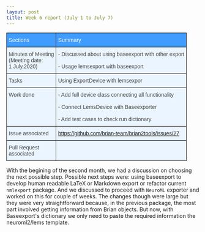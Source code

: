 ```yaml
---
layout: post
title: Week 6 report (July 1 to July 7)
---
```


<style type="text/css">
.tg  {border-collapse:collapse;border-color:#9ABAD9;border-spacing:0;}
.tg td{background-color:#EBF5FF;border-color:#9ABAD9;border-style:solid;border-width:1px;color:#444;
  font-family:Arial, sans-serif;font-size:14px;overflow:hidden;padding:10px 5px;word-break:normal;}
.tg th{background-color:#409cff;border-color:#9ABAD9;border-style:solid;border-width:1px;color:#fff;
  font-family:Arial, sans-serif;font-size:14px;font-weight:normal;overflow:hidden;padding:10px 5px;word-break:normal;}
.tg .tg-73oq{border-color:#000000;text-align:left;vertical-align:top}
</style>
<table class="tg">
<thead>
  <tr>
    <th class="tg-73oq">Sections</th>
    <th class="tg-73oq">Summary</th>
  </tr>
</thead>
<tbody>
  <tr>
    <td class="tg-73oq">Minutes of Meeting<br>(Meeting date: <br>1 July,2020)</td>
    <td class="tg-73oq"><span style="font-weight:400;font-style:normal;text-decoration:none">- Discussed about using baseexport with other export</span><br><br><span style="font-weight:400;font-style:normal;text-decoration:none">- Usage lemsexport with baseexport</span></td>
  </tr>
  <tr>
    <td class="tg-73oq">Tasks</td>
    <td class="tg-73oq"><span style="font-weight:400;font-style:normal;text-decoration:none">Using ExportDevice with lemsexpor</span><br></td>
  </tr>
  <tr>
    <td class="tg-73oq">Work done</td>
    <td class="tg-73oq"><span style="font-weight:400;font-style:normal;text-decoration:none">- Add full device class connecting all functionality</span><br><br>- Connect LemsDevice with Baseexporter<br><br>- Add test cases to check run dictionary<br></td>
  </tr>
  <tr>
    <td class="tg-73oq">Issue associated</td>
    <td class="tg-73oq"><a href="https://github.com/brian-team/brian2tools/issues/27" target="_blank" rel="noopener noreferrer">https://github.com/brian-team/brian2tools/issues/27</a><br></td>
  </tr>
  <tr>
    <td class="tg-73oq">Pull Request<br>associated</td>
    <td class="tg-73oq"></td>
  </tr>
</tbody>
</table>

With the begining of the second month, we had a discussion on choosing the next possible step.
Possible next steps were: using baseexport to develop human readable LaTeX or Markdown export or
refactor current `nmlexport` package. And we discussed to proceed with `NeuroML` exporter and worked on
this for couple of weeks. The changes though were large but they were very straightforward because, 
in the previous package, the most part involved getting information from Brian objects. But now, with 
Baseexport's dictionary we only need to paste the required information the neuroml2/lems template.
